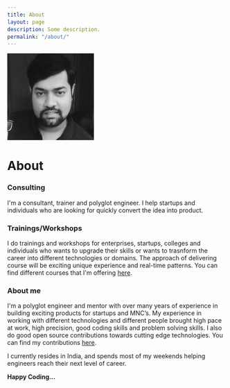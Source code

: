```yaml
---
title: About
layout: page
description: Some description.
permalink: "/about/"
---
```


<img class="img-rounded" src="/assets/img/pp.jpg" alt="Thiago Rossener" width="200">

# About

### Consulting
I'm a consultant, trainer and polyglot engineer. I help startups and individuals who are looking for quickly convert the idea into product.

### Trainings/Workshops
I do trainings and workshops for enterprises, startups, colleges and individuals who wants to upgrade their skills or wants to trasnform the career into different technologies or domains. The approach of delivering course will be exciting unique experience and real-time patterns. You can find different courses that I'm offering [here](https://www.parthakonda.dev/category/courses/).

### About me
I'm a polyglot engineer and mentor with over many years of experience in building exciting products for startups and MNC’s. My experience in working with different technologies and different people brought high pace at work, high precision, good coding skills and problem solving skills. I also do good open source contributions towards cutting edge technologies. You can find my contributions [here](https://www.github.com/parthakonda).

I currently resides in India, and spends most of my weekends helping engineers reach their next level of career.

**Happy Coding...**
